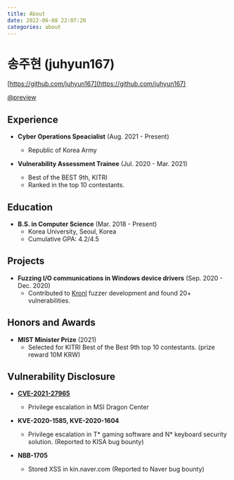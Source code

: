 ```yaml
---
title: About
date: 2022-06-08 22:07:20
categories: about
---
```


# 송주현 (juhyun167)

[https://github.com/juhyun167](https://github.com/juhyun167)

[@preview](https://github.com/juhyun167)


## Experience

- **Cyber Operations Speacialist** (Aug. 2021 - Present)
	- Republic of Korea Army

- **Vulnerability Assessment Trainee** (Jul. 2020 - Mar. 2021)
    - Best of the BEST 9th, KITRI
	- Ranked in the top 10 contestants.


## Education

- **B.S. in Computer Science** (Mar. 2018 - Present)
	- Korea University, Seoul, Korea
    - Cumulative GPA: 4.2/4.5


## Projects

- **Fuzzing I/O communications in Windows device drivers** (Sep. 2020 - Dec. 2020)
    - Contributed to [Kronl](https://kronl.github.io/docs/) fuzzer development and found 20+ vulnerabilities.


## Honors and Awards

- **MIST Minister Prize** (2021)
    - Selected for KITRI Best of the Best 9th top 10 contestants. (prize reward 10M KRW)

## Vulnerability Disclosure

- **[CVE-2021-27965](https://nvd.nist.gov/vuln/detail/CVE-2021-27965)**
    - Privilege escalation in MSI Dragon Center

- **KVE-2020-1585, KVE-2020-1604**
    - Privilege escalation in T\* gaming software and N\* keyboard security solution. (Reported to KISA bug bounty)

- **NBB-1705**
    - Stored XSS in kin.naver.com (Reported to Naver bug bounty)
